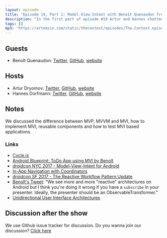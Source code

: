 ```yaml
---
layout: episode
title: "Episode 19, Part 1: Model-View-Intent with Benoît Quenaudon from Square"
description: "In the first part of episode #19 Artur and Hannes chatted with Benoît Quenaudon from Square about Model-View-Intent."
tags: []
mp3: "https://artemzin.com/static/thecontext/episodes/The.Context.episode.19.part1.mp3"
---
```


## Guests

* Benoît Quenaudon: [Twitter](https://twitter.com/oldergod), [GitHub](https://github.com/oldergod), [website](https://benoitquenaudon.com)

## Hosts

* Artur Dryomov: [Twitter](https://twitter.com/arturdryomov), [GitHub](https://github.com/ming13), [website](https://arturdryomov.online)
* Hannes Dorfmann: [Twitter](https://twitter.com/sockeqwe), [GitHub](https://github.com/sockeqwe), [website](http://hannesdorfmann.com)

## Notes

We discussed the difference between MVP, MVVM and MVI, how to implement MVI, reusable components and how to test MVI based applications.

### Links

- [Cycle.js](https://cycle.js.org)
- [Android Blueprint: ToDo App using MVI by Benoît](https://github.com/oldergod/android-architecture)
- [droidcon NYC 2017 - Model-View-Intent for Android](https://www.youtube.com/watch?v=PXBXcHQeDLE)
- [In-App Navigation with Coordinators](http://hannesdorfmann.com/android/mosby3-mvi-8)
- [droidcon SF 2017 - The Reactive Workflow Pattern Update](https://www.youtube.com/watch?v=mvBVkU2mCF4)
- [Benoît's Tweet](https://twitter.com/oldergod/status/999638960384233474): "We see more and more "reactive" architectures on Android but I think you're doing it wrong if you have a `subscribe` in your presenter. Ideally, the presenter should be an ObservableTransformer."
- [Unidirectional User Interface Architectures](https://staltz.com/unidirectional-user-interface-architectures.html)

## Discussion after the show
We use Github issue tracker for discussion. Do you wanna join our discussion? [Click here](https://github.com/artem-zinnatullin/TheContext-Podcast/issues/95)